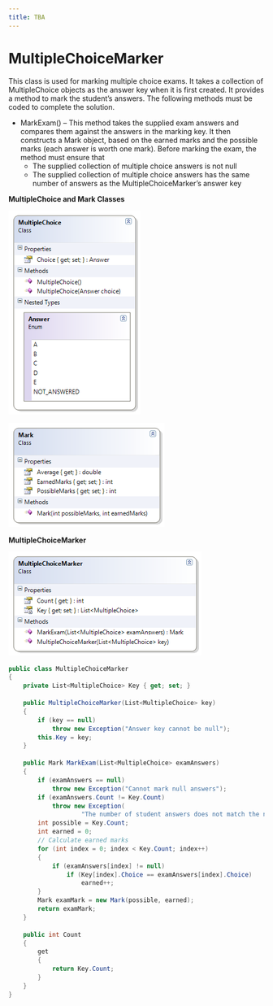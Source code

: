 ```yaml
---
title: TBA
---
```

# MultipleChoiceMarker

This class is used for marking multiple choice exams. It takes a collection of MultipleChoice objects as the answer key when it is first created. It provides a method to mark the student’s answers. The following methods must be coded to complete the solution.

* MarkExam() – This method takes the supplied exam answers and compares them against the answers in the marking key. It then constructs a Mark object, based on the earned marks and the possible marks (each answer is worth one mark). Before marking the exam, the method must ensure that
  * The supplied collection of multiple choice answers is not null
  * The supplied collection of multiple choice answers has the same number of answers as the MultipleChoiceMarker’s answer key

**MultipleChoice and Mark Classes**

![](K-MultipleChoice.png)

![](K-Mark.png)

**MultipleChoiceMarker**

![](K-MultipleChoiceMarker.png)

```csharp
public class MultipleChoiceMarker
{
    private List<MultipleChoice> Key { get; set; }

    public MultipleChoiceMarker(List<MultipleChoice> key)
    {
        if (key == null)
            throw new Exception("Answer key cannot be null");
        this.Key = key;
    }

    public Mark MarkExam(List<MultipleChoice> examAnswers)
    {
        if (examAnswers == null)
            throw new Exception("Cannot mark null answers");
        if (examAnswers.Count != Key.Count)
            throw new Exception(
                    "The number of student answers does not match the number of items in the answer key");
        int possible = Key.Count;
        int earned = 0;
        // Calculate earned marks
        for (int index = 0; index < Key.Count; index++)
        {
            if (examAnswers[index] != null)
                if (Key[index].Choice == examAnswers[index].Choice)
                    earned++;
        }
        Mark examMark = new Mark(possible, earned);
        return examMark;
    }

    public int Count
    {
        get
        {
            return Key.Count;
        }
    }
}
```

